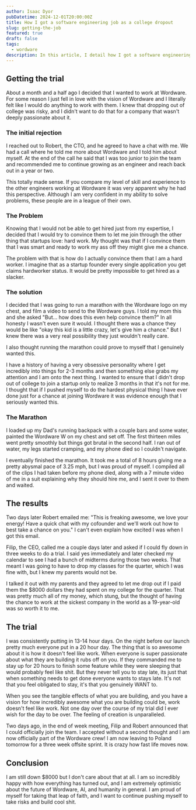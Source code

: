 ```yaml
---
author: Isaac Dyor
pubDatetime: 2024-12-01T20:00:00Z
title: How I got a software engineering job as a college dropout
slug: getting-the-job
featured: true
draft: false
tags:
  - wordware
description: In this article, I detail how I got a software engineering job as a 19 year old college dropout.
---
```


## Getting the trial

About a month and a half ago I decided that I wanted to work at Wordware. For some reason I just fell in love with the vision of Wordware and I literally felt like I would do anything to work with them. I knew that dropping out of college was risky, and I didn't want to do that for a company that wasn't deeply passionate about it.

### The initial rejection

I reached out to Robert, the CTO, and he agreed to have a chat with me. We had a call where he told me more about Wordware and I told him about myself. At the end of the call he said that I was too junior to join the team and recommended me to continue growing as an engineer and reach back out in a year or two.

This totally made sense. If you compare my level of skill and experience to the other engineers working at Wordware it was very apparent why he had this perspective. Although I am very confident in my ability to solve problems, these people are in a league of their own.

### The Problem

Knowing that I would not be able to get hired just from my expertise, I decided that I would try to convince them to let me join through the other thing that startups love: hard work. My thought was that if I convince them that I was smart and ready to work my ass off they might give me a chance.

The problem with that is how do I actually convince them that I am a hard worker. I imagine that as a startup founder every single application you get claims hardworker status. It would be pretty impossible to get hired as a slacker.

### The solution

I decided that I was going to run a marathon with the Wordware logo on my chest, and film a video to send to the Wordware guys. I told my mom this and she asked "But... how does this even help convince them?" In all honesty I wasn't even sure it would. I thought there was a chance they would be like "okay this kid is a little crazy, let's give him a chance." But I knew there was a very real possibility they just wouldn't really care.

I also thought running the marathon could prove to myself that I genuinely wanted this.

I have a history of having a very obsessive personality where I get incredibly into things for 2-3 months and then something else grabs my attention and I am onto the next thing. I wanted to ensure that I didn't drop out of college to join a startup only to realize 3 months in that it's not for me. I thought that if I pushed myself to do the hardest physical thing I have ever done just for a chance at joining Wordware it was evidence enough that I seriously wanted this.

### The Marathon

I loaded up my Dad's running backpack with a couple bars and some water, painted the Wordware W on my chest and set off. The first thirteen miles went pretty smoothly but things got brutal in the second half. I ran out of water, my legs started cramping, and my phone died so I couldn't navigate.

I eventually finished the marathon. It took me a total of 8 hours giving me a pretty abysmal pace of 3.25 mph, but I was proud of myself. I compiled all of the clips I had taken before my phone died, along with a 7 minute video of me in a suit explaining why they should hire me, and I sent it over to them and waited.

## The results

Two days later Robert emailed me: "This is freaking awesome, we love your energy! Have a quick chat with my cofounder and we'll work out how to best take a chance on you." I can't even explain how excited I was when I got this email.

Filip, the CEO, called me a couple days later and asked if I could fly down in three weeks to do a trial. I said yes immediately and later checked my calendar to see I had a bunch of midterms during those two weeks. That meant I was going to have to drop my classes for the quarter, which I was fine with, but I knew my parents would not be.

I talked it out with my parents and they agreed to let me drop out if I paid them the $8000 dollars they had spent on my college for the quarter. That was pretty much all of my money, which stung, but the thought of having the chance to work at the sickest company in the world as a 19-year-old was so worth it to me.

## The trial

I was consistently putting in 13-14 hour days. On the night before our launch pretty much everyone put in a 20 hour day. The thing that is so awesome about it is how it doesn't feel like work. When everyone is super passionate about what they are building it rubs off on you. If they commanded me to stay up for 20 hours to finish some feature while they were sleeping that would probably feel like shit. But they never tell you to stay late, its just that when something needs to get done everyone wants to stays late. It's not that you feel obligated to stay, it's that you genuinely WANT to.

When you see the tangible effects of what you are building, and you have a vision for how incredibly awesome what you are building could be, work doesn't feel like work. Not one day over the course of my trial did I ever wish for the day to be over. The feeling of creation is unparalleled.

Two days ago, in the end of week meeting, Filip and Robert announced that I could officially join the team. I accepted without a second thought and I am now officially part of the Wordware crew! I am now leaving to Poland tomorrow for a three week offsite sprint. It is crazy how fast life moves now.

## Conclusion

I am still down $8000 but I don't care about that at all. I am so incredibly happy with how everything has turned out, and I am extremely optimistic about the future of Wordware, AI, and humanity in general. I am proud of myself for taking that leap of faith, and I want to continue pushing myself to take risks and build cool shit.
